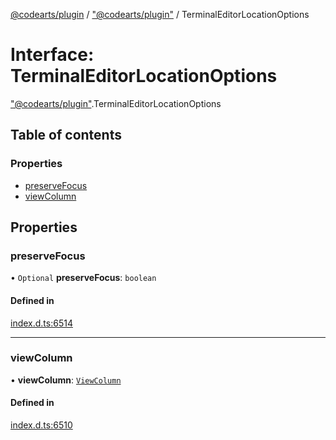 [@codearts/plugin](../README.md) / ["@codearts/plugin"](../modules/_codearts_plugin_.md) / TerminalEditorLocationOptions

# Interface: TerminalEditorLocationOptions

["@codearts/plugin"](../modules/_codearts_plugin_.md).TerminalEditorLocationOptions

## Table of contents

### Properties

- [preserveFocus](codearts_plugin_.TerminalEditorLocationOptions.md#preservefocus)
- [viewColumn](codearts_plugin_.TerminalEditorLocationOptions.md#viewcolumn)

## Properties

### preserveFocus

• `Optional` **preserveFocus**: `boolean`

#### Defined in

[index.d.ts:6514](https://github.com/huaweicloud/cloudide-plugin-api/blob/3b0eee8/index.d.ts#L6514)

___

### viewColumn

• **viewColumn**: [`ViewColumn`](../enums/codearts_plugin_.ViewColumn.md)

#### Defined in

[index.d.ts:6510](https://github.com/huaweicloud/cloudide-plugin-api/blob/3b0eee8/index.d.ts#L6510)
